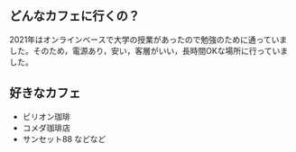 ## どんなカフェに行くの？
2021年はオンラインベースで大学の授業があったので勉強のために通っていました。そのため，電源あり，安い，客層がいい，長時間OKな場所に行っていました。

## 好きなカフェ
- ビリオン珈琲
- コメダ珈琲店
- サンセット88
などなど